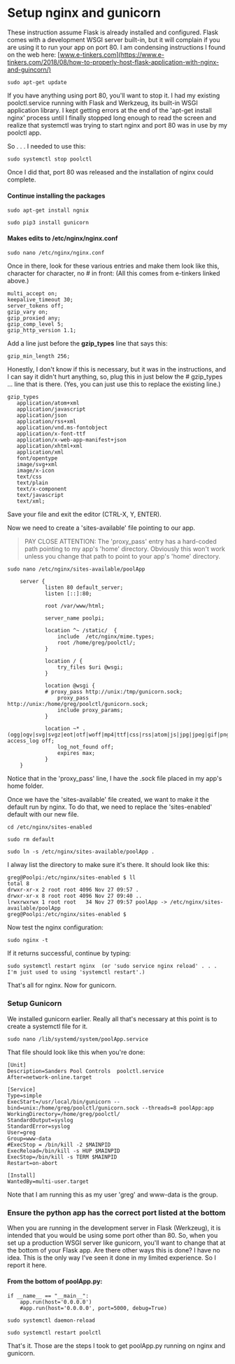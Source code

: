 # Setup nginx and gunicorn 

These instruction assume Flask is already installed and configured.  Flask comes with a development WSGI server built-in, but it will complain if you are using it to run your app on port 80.
I am condensing instructions I found on the web here: [www.e-tinkers.com](https://www.e-tinkers.com/2018/08/how-to-properly-host-flask-application-with-nginx-and-guincorn/)

```sudo apt-get update```

If you have anything using port 80, you'll want to stop it.  I had my existing poolctl.service running with Flask and Werkzeug, its built-in WSGI application library.  I kept getting errors at the end of the 'apt-get install nginx' process until I finally stopped long enough to read the screen and realize that systemctl was trying to start nginx and port 80 was in use by my poolctl app.

So . . . I needed to use this:

```sudo systemctl stop poolctl```

Once I did that, port 80 was released and the installation of nginx could complete.

#### Continue installing the packages

```sudo apt-get install ngnix```

```sudo pip3 install gunicorn```

#### Makes edits to /etc/nginx/nginx.conf

```sudo nano /etc/nginx/nginx.conf```

Once in there, look for these various entries and make them look like this, character for character, no # in front:  (All this comes from e-tinkers linked above.)

    multi_accept on;
    keepalive_timeout 30;
    server_tokens off; 
    gzip_vary on;
    gzip_proxied any;
    gzip_comp_level 5;
    gzip_http_version 1.1;

Add a line just before the <b>gzip_types</b> line that says this: 

    gzip_min_length 256;

Honestly, I don't know if this is necessary, but it was in the instructions, and I can say it didn't hurt anything, so, plug this in just below the # gzip_types ... line that is there. (Yes, you can just use this to replace the existing line.)

    gzip_types
       application/atom+xml 
       application/javascript 
       application/json 
       application/rss+xml 
       application/vnd.ms-fontobject 
       application/x-font-ttf 
       application/x-web-app-manifest+json 
       application/xhtml+xml 
       application/xml 
       font/opentype 
       image/svg+xml 
       image/x-icon 
       text/css 
       text/plain 
       text/x-component 
       text/javascript 
       text/xml;

Save your file and exit the editor (CTRL-X, Y, ENTER).

Now we need to create a 'sites-available' file pointing to our app.

> PAY CLOSE ATTENTION: The 'proxy_pass' entry has a hard-coded path pointing to my app's 'home' directory.  Obviously this won't work unless you change that path to point to your app's 'home' directory.

```sudo nano /etc/nginx/sites-available/poolApp```

        server {
                listen 80 default_server;
                listen [::]:80;

                root /var/www/html;

                server_name poolpi;

                location ^~ /static/  {
                    include  /etc/nginx/mime.types;
                    root /home/greg/poolctl/;
                }

                location / {
                    try_files $uri @wsgi;
                }

                location @wsgi {
                # proxy_pass http://unix:/tmp/gunicorn.sock;
                    proxy_pass http://unix:/home/greg/poolctl/gunicorn.sock;
                    include proxy_params;
                }

                location ~* .(ogg|ogv|svg|svgz|eot|otf|woff|mp4|ttf|css|rss|atom|js|jpg|jpeg|gif|png|ico|zip|tgz|gz|rar|bz2|doc|xls|exe|$            access_log off;
                    log_not_found off;
                    expires max;
                }
        }

Notice that in the 'proxy_pass' line, I have the .sock file placed in my app's home folder.

Once we have the 'sites-available' file created, we want to make it the default run by nginx.  To do that, we need to replace the 'sites-enabled' default with our new file.

```cd /etc/nginx/sites-enabled```

```sudo rm default```

```sudo ln -s /etc/nginx/sites-available/poolApp .```

I alway list the directory to make sure it's there.  It should look like this:

    greg@Poolpi:/etc/nginx/sites-enabled $ ll
    total 8
    drwxr-xr-x 2 root root 4096 Nov 27 09:57 .
    drwxr-xr-x 8 root root 4096 Nov 27 09:40 ..
    lrwxrwxrwx 1 root root   34 Nov 27 09:57 poolApp -> /etc/nginx/sites-available/poolApp
    greg@Poolpi:/etc/nginx/sites-enabled $

Now test the nginx configuration:

```sudo nginx -t```

If it returns successful, continue by typing:

```sudo systemctl restart nginx  (or 'sudo service nginx reload' . . . I'm just used to using 'systemctl restart'.)```

That's all for nginx.  Now for gunicorn.

### Setup Gunicorn

We installed gunicorn earlier.  Really all that's necessary at this point is to create a systemctl file for it.

```sudo nano /lib/systemd/system/poolApp.service```

That file should look like this when you're done:

    [Unit]
    Description=Sanders Pool Controls  poolctl.service
    After=network-online.target

    [Service]
    Type=simple
    ExecStart=/usr/local/bin/gunicorn --bind=unix:/home/greg/poolctl/gunicorn.sock --threads=8 poolApp:app
    WorkingDirectory=/home/greg/poolctl/
    StandardOutput=syslog
    StandardError=syslog
    User=greg
    Group=www-data
    #ExecStop = /bin/kill -2 $MAINPID
    ExecReload=/bin/kill -s HUP $MAINPID
    ExecStop=/bin/kill -s TERM $MAINPID
    Restart=on-abort

    [Install]
    WantedBy=multi-user.target

Note that I am running this as my user 'greg' and www-data is the group.

### Ensure the python app has the correct port listed at the bottom

When you are running in the development server in Flask (Werkzeug), it is intended that you would be using some port other than 80.  So, when you set up a production WSGI server like gunicorn, you'll want to change that at the bottom of your Flask app.  Are there other ways this is done?  I have no idea.  This is the only way I've seen it done in my limited experience.  So I report it here.  

#### From the bottom of poolApp.py:

    if __name__ == "__main__":
        app.run(host='0.0.0.0')
        #app.run(host='0.0.0.0', port=5000, debug=True)

```sudo systemctl daemon-reload```

```sudo systemctl restart poolctl```

That's it.  Those are the steps I took to get poolApp.py running on nginx and gunicorn.